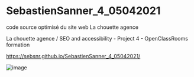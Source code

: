 # SebastienSanner_4_05042021

code source optimisé du site web La chouette agence

La chouette agence / SEO and accessibility - Project 4 - OpenClassRooms formation

https://sebsnr.github.io/SebastienSanner_4_05042021/

![image](https://user-images.githubusercontent.com/78140833/113581635-acaf6980-9627-11eb-98f3-baa4deb0a193.png)
